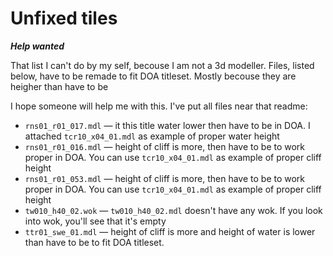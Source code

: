 Unfixed tiles
=============

_**Help wanted**_

That list I can't do by my self, becouse I am not a 3d modeller. Files, listed below, have to be remade to fit DOA titleset. Mostly becouse they are heigher than have to be

I hope someone will help me with this. I've put all files near that readme:

* `rns01_r01_017.mdl` — it this title water lower then have to be in DOA. I attached `tcr10_x04_01.mdl` as example of proper water height
* `rns01_r01_016.mdl` — height of cliff is more, then have to be to work proper in DOA. You can use `tcr10_x04_01.mdl` as example of proper cliff height
* `rns01_r01_053.mdl` — height of cliff is more, then have to be to work proper in DOA. You can use `tcr10_x04_01.mdl` as example of proper cliff height
* `tw010_h40_02.wok` — `tw010_h40_02.mdl` doesn't have any wok. If you look into wok, you'll see that it's empty
* `ttr01_swe_01.mdl` — height of cliff is more and height of water is lower than have to be to fit DOA titleset.